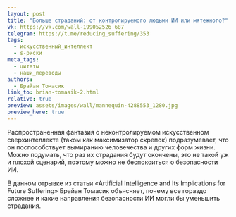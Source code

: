 ```yaml
---
layout: post
title: "Больше страданий: от контролируемого людьми ИИ или мятежного?"
vk: https://vk.com/wall-199052526_687
telegram: https://t.me/reducing_suffering/353
tags:
  - искусственный_интеллект
  - s-риски
meta_tags:
  - цитаты
  - наши_переводы
authors:
  - Брайан Томасик
link_to: brian-tomasik-2.html
relative: true
preview: assets/images/wall/mannequin-4288553_1280.jpg
preview_here: true
---
```

Распространенная фантазия о неконтролируемом искусственном сверхинтеллекте (таком как максимизатор скрепок) подразумевает, что он поспособствует вымиранию человечества и других форм жизни. Можно подумать, что раз их страдания будут окончены, это не такой уж и плохой сценарий, поэтому можно не беспокоиться о безопасности ИИ.

В данном отрывке из статьи «Artificial Intelligence and Its Implications for Future Suffering» Брайан Томасик объясняет, почему все гораздо сложнее и какие направления безопасности ИИ могли бы уменьшить страдания.
